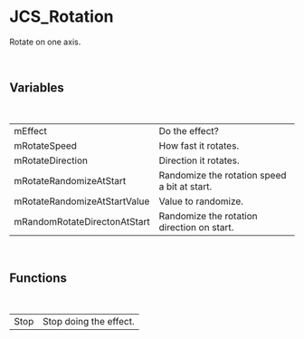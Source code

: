 <div id="content-header">
  <h1>JCS_Rotation</h1>
</div>

<p>
  Rotate on one axis.
</p>


<br/>
<h2>Variables</h2>
<br/>

<table>
  <tr>
    <td>mEffect</td>
    <td>Do the effect?</td>
  </tr>
  <tr>
    <td>mRotateSpeed</td>
    <td>How fast it rotates.</td>
  </tr>
  <tr>
    <td>mRotateDirection</td>
    <td>Direction it rotates.</td>
  </tr>
  <tr>
    <td>mRotateRandomizeAtStart</td>
    <td>Randomize the rotation speed a bit at start.</td>
  </tr>
  <tr>
    <td>mRotateRandomizeAtStartValue</td>
    <td>Value to randomize.</td>
  </tr>
  <tr>
    <td>mRandomRotateDirectonAtStart</td>
    <td>Randomize the rotation direction on start.</td>
  </tr>
</table>


<br/>
<h2>Functions</h2>
<br/>

<table>
  <tr>
    <td>Stop</td>
    <td>Stop doing the effect.</td>
  </tr>
</table>
